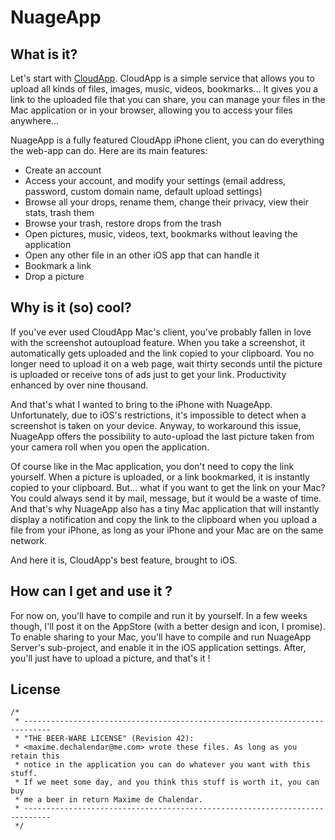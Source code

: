 NuageApp
========

What is it?
--------
Let's start with [CloudApp](http://cl.ly "CloudApp's home page").
CloudApp is a simple service that allows you to upload all kinds of files, images, music, videos, bookmarks... It gives you a link to the uploaded file that you can share, you can manage your files in the Mac application or in your browser, allowing you to access your files anywhere...

NuageApp is a fully featured CloudApp iPhone client, you can do everything the web-app can do.
Here are its main features:
+ Create an account
+ Access your account, and modify your settings (email address, password, custom domain name, default upload settings)
+ Browse all your drops, rename them, change their privacy, view their stats, trash them
+ Browse your trash, restore drops from the trash
+ Open pictures, music, videos, text, bookmarks without leaving the application
+ Open any other file in an other iOS app that can handle it
+ Bookmark a link
+ Drop a picture

Why is it (so) cool?
--------
If you've ever used CloudApp Mac's client, you've probably fallen in love with the screenshot autoupload feature.
When you take a screenshot, it automatically gets uploaded and the link copied to your clipboard.
You no longer need to upload it on a web page, wait thirty seconds until the picture is uploaded or receive tons of ads just to get your link. Productivity enhanced by over nine thousand.

And that's what I wanted to bring to the iPhone with NuageApp.
Unfortunately, due to iOS's restrictions, it's impossible to detect when a screenshot is taken on your device. Anyway, to workaround this issue, NuageApp offers the possibility to auto-upload the last picture taken from your camera roll when you open the application.

Of course like in the Mac application, you don't need to copy the link yourself. When a picture is uploaded, or a link bookmarked, it is instantly copied to your clipboard.
But... what if you want to get the link on your Mac? You could always send it by mail, message, but it would be a waste of time. And that's why NuageApp also has a tiny Mac application that will instantly display a notification and copy the link to the clipboard when you upload a file from your iPhone, as long as your iPhone and your Mac are on the same network.

And here it is, CloudApp's best feature, brought to iOS.

How can I get and use it ?
--------
For now on, you'll have to compile and run it by yourself. In a few weeks though, I'll post it on the AppStore (with a better design and icon, I promise).
To enable sharing to your Mac, you'll have to compile and run NuageApp Server's sub-project, and enable it in the iOS application settings.
After, you'll just have to upload a picture, and that's it !

License
--------
```
/*
 * ----------------------------------------------------------------------------
 * "THE BEER-WARE LICENSE" (Revision 42):
 * <maxime.dechalendar@me.com> wrote these files. As long as you retain this
 * notice in the application you can do whatever you want with this stuff. 
 * If we meet some day, and you think this stuff is worth it, you can buy
 * me a beer in return Maxime de Chalendar.
 * ----------------------------------------------------------------------------
 */
 ```
